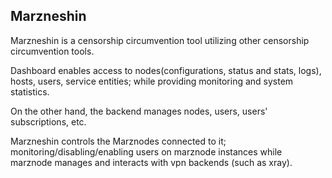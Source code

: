 ## Marzneshin

<!--

**Here are some ideas to get you started:**

🙋‍♀️ A short introduction - what is your organization all about?
🌈 Contribution guidelines - how can the community get involved?
👩‍💻 Useful resources - where can the community find your docs? Is there anything else the community should know?
🍿 Fun facts - what does your team eat for breakfast?
🧙 Remember, you can do mighty things with the power of [Markdown](https://docs.github.com/github/writing-on-github/getting-started-with-writing-and-formatting-on-github/basic-writing-and-formatting-syntax)
-->

Marzneshin is a censorship circumvention tool utilizing other censorship circumvention tools.

Dashboard enables access to nodes(configurations, status and stats, logs), hosts, users, service entities; while providing monitoring and system statistics.

On the other hand, the backend manages nodes, users, users' subscriptions, etc.

Marzneshin controls the Marznodes connected to it; monitoring/disabling/enabling users on marznode instances while marznode manages and interacts with vpn backends (such as xray).
